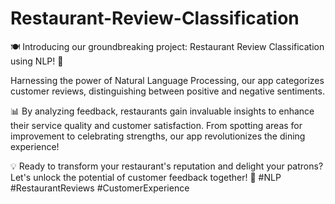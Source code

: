 # Restaurant-Review-Classification

🍽️ Introducing our groundbreaking project: Restaurant Review Classification using NLP! 🚀

Harnessing the power of Natural Language Processing, our app categorizes customer reviews, distinguishing between positive and negative sentiments.

📊 By analyzing feedback, restaurants gain invaluable insights to enhance their service quality and customer satisfaction. From spotting areas for improvement to celebrating strengths, our app revolutionizes the dining experience!

💡 Ready to transform your restaurant's reputation and delight your patrons? Let's unlock the potential of customer feedback together! 🌟 #NLP #RestaurantReviews #CustomerExperience 
